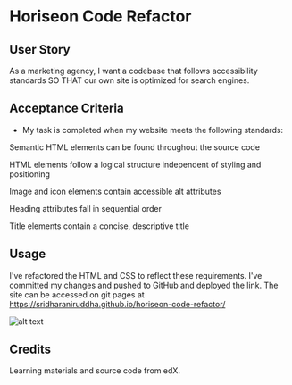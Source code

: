 # Horiseon Code Refactor

## User Story
As a marketing agency, I want a codebase that follows accessibility standards SO THAT our own site is optimized for search engines.

## Acceptance Criteria
  - My task is completed when my website meets the following standards:

Semantic HTML elements can be found throughout the source code

HTML elements follow a logical structure independent of styling and positioning

Image and icon elements contain accessible alt attributes

Heading attributes fall in sequential order

Title elements contain a concise, descriptive title


## Usage

I've refactored the HTML and CSS to reflect these requirements. I've committed my changes and pushed to GitHub and deployed the link.
The site can be accessed on git pages at https://sridharaniruddha.github.io/horiseon-code-refactor/


![alt text](c1_1.png)


## Credits
Learning materials and source code from edX.


